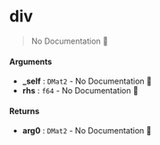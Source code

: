 # div

> No Documentation 🚧

#### Arguments

- **\_self** : `DMat2` \- No Documentation 🚧
- **rhs** : `f64` \- No Documentation 🚧

#### Returns

- **arg0** : `DMat2` \- No Documentation 🚧
